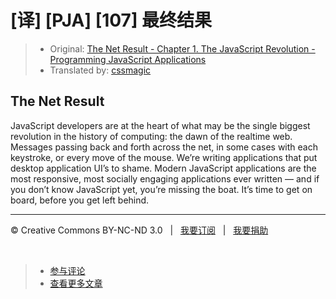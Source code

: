 # [译] [PJA] [107] 最终结果

> * Original: [The Net Result - Chapter 1. The JavaScript Revolution - Programming JavaScript Applications](http://chimera.labs.oreilly.com/books/1234000000262/ch01.html#the_net_result)
> * Translated by: [cssmagic](https://github.com/cssmagic)

## The Net Result

JavaScript developers are at the heart of what may be the single biggest revolution in the history of computing: the dawn of the realtime web. Messages passing back and forth across the net, in some cases with each keystroke, or every move of the mouse. We’re writing applications that put desktop application UI’s to shame. Modern JavaScript applications are the most responsive, most socially engaging applications ever written — and if you don’t know JavaScript yet, you’re missing the boat. It’s time to get on board, before you get left behind.

***

&copy; Creative Commons BY-NC-ND 3.0 &nbsp; | &nbsp; [我要订阅](http://www.cssmagic.net/blog/subscribe) &nbsp; | &nbsp; [我要捐助](http://www.cssmagic.net/blog/donate)

&nbsp;
> * [参与评论](https://github.com/cssmagic/blog/issues/XXXXXXXXXX)
> * [查看更多文章](https://github.com/cssmagic/blog/issues?state=open)

